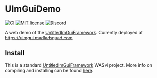 # UImGuiDemo
[![CI](https://github.com/MadLadSquad/UntitledIBusHandwriting/actions/workflows/ci.yml/badge.svg)](https://github.com/MadLadSquad/UImGuiDemo/actions/workflows/ci.yml)
[![MIT license](https://img.shields.io/badge/License-MIT-blue.svg)](https://lbesson.mit-license.org/)
[![Discord](https://img.shields.io/discord/717037253292982315.svg?label=&logo=discord&logoColor=ffffff&color=7389D8&labelColor=6A7EC2)](https://discord.gg/4wgH8ZE)

A web demo of the [UntitledImGuiFramework](https://github.com/MadLadSquad/UntitledImGuiFramework). Currently deployed at <https://uimgui.madladsquad.com>.

## Install
This is a standard [UntitledImGuiFramework](https://github.com/MadLadSquad/UntitledImGuiFramework) WASM project. More info on compiling and installing can be found 
[here](https://github.com/MadLadSquad/UntitledImGuiFramework/wiki/Targeting-WASM).
